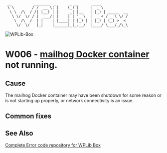 ```
 __          _______  _      _ _       ____
 \ \        / /  __ \| |    (_) |     |  _ \
  \ \  /\  / /| |__) | |     _| |__   | |_) | _____  __
   \ \/  \/ / |  ___/| |    | | '_ \  |  _ < / _ \ \/ /
    \  /\  /  | |    | |____| | |_) | | |_) | (_) >  <
     \/  \/   |_|    |______|_|_.__/  |____/ \___/_/\_\
```

![WPLib-Box](https://github.com/wplib/box-scripts/blob/master/docs/WPLib-Box-100x.png)

# W006 - [mailhog Docker container](https://github.com/wplib/mailhog-docker/) not running.

## Cause
The mailhog Docker container may have been shutdown for some reason or is not starting up properly, or network connectivity is an issue.

## Common fixes

### 


## See Also
[Complete Error code repository for WPLib Box](https://github.com/wplib/box-scripts/tree/master/docs/errors)

